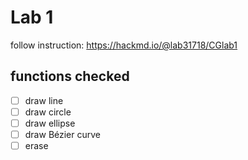 # Lab 1
follow instruction: https://hackmd.io/@lab31718/CGlab1

## functions checked
- [ ] draw line
- [ ] draw circle
- [ ] draw ellipse
- [ ] draw Bézier curve
- [ ] erase